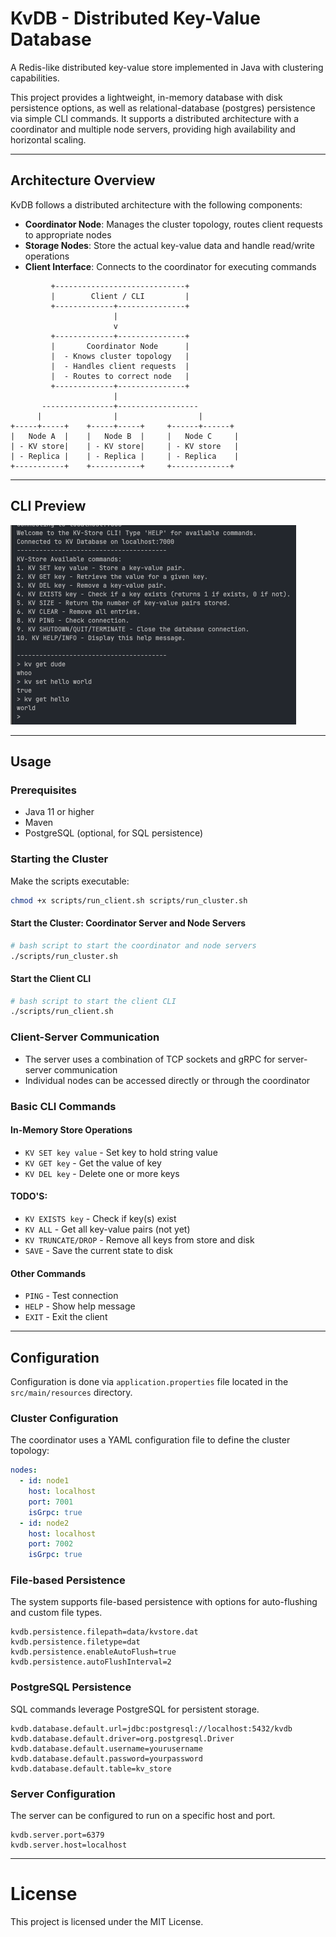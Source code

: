 # KvDB - Distributed Key-Value Database

A Redis-like distributed key-value store implemented in Java with clustering capabilities.

This project provides a lightweight, in-memory database with disk persistence options, as well as relational-database (postgres) persistence via
simple CLI commands. It supports a distributed architecture with a coordinator and multiple node servers, providing high availability and horizontal scaling.

--- 

## Architecture Overview

KvDB follows a distributed architecture with the following components:

- **Coordinator Node**: Manages the cluster topology, routes client requests to appropriate nodes
- **Storage Nodes**: Store the actual key-value data and handle read/write operations
- **Client Interface**: Connects to the coordinator for executing commands

```
         +-----------------------------+
         |        Client / CLI         |
         +-------------+---------------+
                       |
                       v
         +-------------+---------------+
         |       Coordinator Node      |
         |  - Knows cluster topology   |
         |  - Handles client requests  |
         |  - Routes to correct node   |
         +-------------+---------------+
                       |
       ----------------+------------------
      |                |                  |
+-----+-----+    +-----+-----+     +------+------+
|   Node A  |    |   Node B  |     |   Node C     |
| - KV store|    | - KV store|     | - KV store   |
| - Replica |    | - Replica |     | - Replica    |
+-----------+    +-----------+     +-------------+
```

--- 

## CLI Preview

![kvclient](assets/kvclient.png)

---

## Usage

### Prerequisites

- Java 11 or higher
- Maven
- PostgreSQL (optional, for SQL persistence)

### Starting the Cluster

Make the scripts executable:

```bash
chmod +x scripts/run_client.sh scripts/run_cluster.sh
```

#### Start the Cluster: Coordinator Server and Node Servers

```bash
# bash script to start the coordinator and node servers
./scripts/run_cluster.sh
```

#### Start the Client CLI

```bash
# bash script to start the client CLI
./scripts/run_client.sh
```

### Client-Server Communication

- The server uses a combination of TCP sockets and gRPC for server-server communication
- Individual nodes can be accessed directly or through the coordinator

### Basic CLI Commands

#### In-Memory Store Operations

- `KV SET key value` - Set key to hold string value
- `KV GET key` - Get the value of key
- `KV DEL key` - Delete one or more keys

#### TODO'S:

- `KV EXISTS key` - Check if key(s) exist
- `KV ALL` - Get all key-value pairs (not yet)
- `KV TRUNCATE/DROP` - Remove all keys from store and disk
- `SAVE` - Save the current state to disk


#### Other Commands

- `PING` - Test connection
- `HELP` - Show help message
- `EXIT` - Exit the client

--- 

## Configuration

Configuration is done via `application.properties` file located in the `src/main/resources` directory.

### Cluster Configuration

The coordinator uses a YAML configuration file to define the cluster topology:

```yaml
nodes:
  - id: node1
    host: localhost
    port: 7001
    isGrpc: true
  - id: node2
    host: localhost
    port: 7002
    isGrpc: true
```

### File-based Persistence

The system supports file-based persistence with options for auto-flushing and custom file types.

```properties
kvdb.persistence.filepath=data/kvstore.dat
kvdb.persistence.filetype=dat
kvdb.persistence.enableAutoFlush=true
kvdb.persistence.autoFlushInterval=2
```

### PostgreSQL Persistence

SQL commands leverage PostgreSQL for persistent storage.

```properties
kvdb.database.default.url=jdbc:postgresql://localhost:5432/kvdb
kvdb.database.default.driver=org.postgresql.Driver
kvdb.database.default.username=yourusername
kvdb.database.default.password=yourpassword
kvdb.database.default.table=kv_store
```

### Server Configuration

The server can be configured to run on a specific host and port.

```properties
kvdb.server.port=6379
kvdb.server.host=localhost
```

--- 

# License

This project is licensed under the MIT License.

